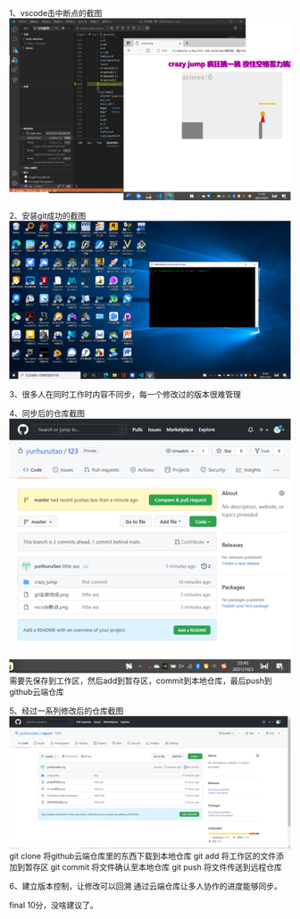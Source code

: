 1、vscode击中断点的截图
![yurihuruitao](https://github.com/yurihuruitao/report/blob/master/vscode%E6%96%AD%E7%82%B9.png)

2、安装git成功的截图
![yurihuruitao](https://github.com/yurihuruitao/report/blob/master/git%E5%AE%89%E8%A3%85%E5%AE%8C%E6%88%90.png)

3、很多人在同时工作时内容不同步，每一个修改过的版本很难管理

4、同步后的仓库截图
![yurihuruitao](https://github.com/yurihuruitao/report/blob/master/%E5%90%8C%E6%AD%A5%E5%90%8E%E7%9A%84%E4%BB%93%E5%BA%93.png)
需要先保存到工作区，然后add到暂存区，commit到本地仓库，最后push到github云端仓库

5、经过一系列修改后的仓库截图
![yurihuruitao](https://github.com/yurihuruitao/report/blob/master/%E7%BB%8F%E8%BF%87push%E7%AD%89%E4%BF%AE%E6%94%B9%E5%90%8E%E7%9A%84%E4%BB%93%E5%BA%93.png)
git clone 将github云端仓库里的东西下载到本地仓库
git add 将工作区的文件添加到暂存区
git commit 将文件确认至本地仓库
git push 将文件传送到远程仓库

6、建立版本控制，让修改可以回溯
通过云端仓库让多人协作的进度能够同步。

final
10分，没啥建议了。
